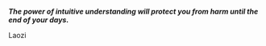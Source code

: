 _**The power of intuitive understanding will protect you from harm until the end of your days.**_

Laozi